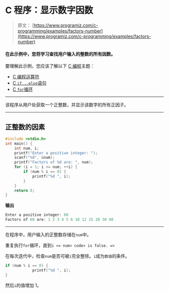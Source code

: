 # C 程序：显示数字因数

> 原文： [https://www.programiz.com/c-programming/examples/factors-number](https://www.programiz.com/c-programming/examples/factors-number)

#### 在此示例中，您将学习查找用户输入的整数的所有因数。

要理解此示例，您应该了解以下 [C 编程](/c-programming "C tutorial")主题：

*   [C 编程运算符](/c-programming/c-operators)
*   [C `if...else`语句](/c-programming/c-if-else-statement)
*   [C `for`循环](/c-programming/c-for-loop)

* * *

该程序从用户处获取一个正整数，并显示该数字的所有正因子。

* * *

## 正整数的因素

```c
#include <stdio.h>
int main() {
    int num, i;
    printf("Enter a positive integer: ");
    scanf("%d", &num);
    printf("Factors of %d are: ", num);
    for (i = 1; i <= num; ++i) {
        if (num % i == 0) {
            printf("%d ", i);
        }
    }
    return 0;
} 
```

**输出**

```c
Enter a positive integer: 60
Factors of 60 are: 1 2 3 4 5 6 10 12 15 20 30 60 
```

* * *

在程序中，用户输入的正整数存储在`num`中。

重复执行`for`循环，直到`i <= num< code> is false. =>`

在每次迭代中，检查`num`是否可被`i`完全整除。`i`成为`数值`的条件。

```c
if (num % i == 0) {
            printf("%d ", i);
} 
```

然后`i`的值增加 1。